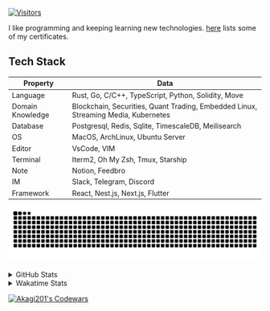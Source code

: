 <!-- markdownlint-disable MD041 MD010 MD033 -->
[![Visitors](https://api.visitorbadge.io/api/daily?path=Akagi201%2FAkagi201&label=Visitors%20Today&countColor=%2337d67a)](https://visitorbadge.io/status?path=Akagi201%2FAkagi201)

I like programming and keeping learning new technologies. [here](https://github.com/Akagi201/blockchain) lists some of my certificates.

## Tech Stack

| Property         	| Data                                                                               	|
|------------------	|------------------------------------------------------------------------------------	|
| Language         	| Rust, Go, C/C++, TypeScript, Python, Solidity, Move                                 |
| Domain Knowledge 	| Blockchain, Securities, Quant Trading, Embedded Linux, Streaming Media, Kubernetes 	|
| Database         	| Postgresql, Redis, Sqlite, TimescaleDB, Meilisearch                                 |
| OS               	| MacOS, ArchLinux, Ubuntu Server                                                     |
| Editor           	| VsCode, VIM                                                                        	|
| Terminal          | Iterm2, Oh My Zsh, Tmux, Starship                                                   |
| Note             	| Notion, Feedbro                                                                    	|
| IM               	| Slack, Telegram, Discord                                                            |
| Framework         | React, Nest.js, Next.js, Flutter                                                   	|

[![github contribution grid snake animation](https://raw.githubusercontent.com/Akagi201/Akagi201/output/github-contribution-grid-snake.svg#gh-light-mode-only)](https://github.com/Akagi201)

<details>
<summary>GitHub Stats</summary>
  <a href="https://github.com/Akagi201"><img alt="Profile Detail" src="https://raw.githubusercontent.com/Akagi201/Akagi201/master/profile-summary-card-output/dracula/0-profile-details.svg" /></a>
  <a href="https://github.com/Akagi201"><img alt="Github Stats" src="https://raw.githubusercontent.com/Akagi201/Akagi201/master/profile-summary-card-output/dracula/3-stats.svg" /></a>
  <a href="https://github.com/Akagi201"><img alt="Lang By Commits" src="https://raw.githubusercontent.com/Akagi201/Akagi201/master/profile-summary-card-output/dracula/2-most-commit-language.svg" /></a>
</details>

<details>
<summary>Wakatime Stats</summary>
<br>

<!--START_SECTION:waka-->

```txt
From: 17 December 2023 - To: 24 December 2023

Total Time: 69 hrs 6 mins

Other                      56 hrs 13 mins  ████████████████████▒░░░░   81.36 %
sh                         5 hrs 29 mins   ██░░░░░░░░░░░░░░░░░░░░░░░   07.93 %
Rust                       2 hrs 41 mins   █░░░░░░░░░░░░░░░░░░░░░░░░   03.90 %
Markdown                   1 hr 14 mins    ▒░░░░░░░░░░░░░░░░░░░░░░░░   01.80 %
Makefile                   1 hr 10 mins    ▒░░░░░░░░░░░░░░░░░░░░░░░░   01.69 %
Python                     35 mins         ▒░░░░░░░░░░░░░░░░░░░░░░░░   00.85 %
Go                         29 mins         ▒░░░░░░░░░░░░░░░░░░░░░░░░   00.71 %
TOML                       27 mins         ▒░░░░░░░░░░░░░░░░░░░░░░░░   00.67 %
TypeScript                 16 mins         ░░░░░░░░░░░░░░░░░░░░░░░░░   00.40 %
Bash                       10 mins         ░░░░░░░░░░░░░░░░░░░░░░░░░   00.26 %
```

<!--END_SECTION:waka-->

</details>

<a href="https://www.codewars.com/users/Akagi201"><img alt="Akagi201's Codewars" src="https://www.codewars.com/users/Akagi201/badges/small"></a>
